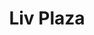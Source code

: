 ---
thumbnail: /images/architects-and-developers/portfolio/liv-plaza/thumbnail.jpg
title: Liv Plaza
credit: ATV
order: 8
slides:
  - image: /images/architects-and-developers/portfolio/liv-plaza/slide-1.jpg
    proportion: video
  - image: /images/architects-and-developers/portfolio/liv-plaza/slide-2.jpg
    proportion: verttical
---